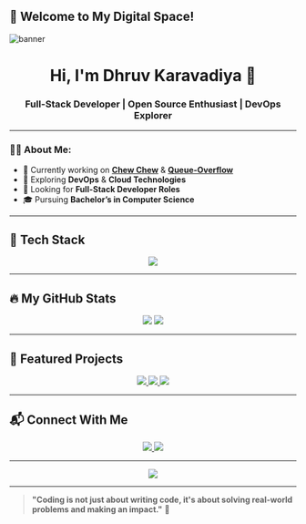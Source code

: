 ## 🚀 Welcome to My Digital Space!

![banner](https://github.com/dhruvkaravadiya/dhruvkaravadiya/assets/banner.gif)

<h1 align="center">Hi, I'm Dhruv Karavadiya 👋</h1>
<h3 align="center">Full-Stack Developer | Open Source Enthusiast | DevOps Explorer</h3>

---

### 🧑‍💻 About Me:
- 🔭 Currently working on **[Chew Chew](https://github.com/dhruvkaravadiya/Chew-Chew)** & **[Queue-Overflow](https://github.com/dhruvkaravadiya/queue-overflow)**
- 🌱 Exploring **DevOps** & **Cloud Technologies**
- 💼 Looking for **Full-Stack Developer Roles**
- 🎓 Pursuing **Bachelor’s in Computer Science**

---

## 🚀 Tech Stack
<p align="center">
  <img src="https://skillicons.dev/icons?i=js,ts,java,py,c,cs,bash,css,html,react,nextjs,nodejs,express,redux,mongodb,redis,mysql,sqlite,docker,linux,git,nginx,jest,tailwind,bootstrap,materialui,babel,vite,figma,vscode,webpack,postman,idea&perline=11"/>
</p>

---

## 🔥 My GitHub Stats
<p align="center">
  <img src="https://github-readme-stats.vercel.app/api?username=dhruvkaravadiya&show_icons=true&theme=radical"/>
  <img src="https://github-readme-streak-stats.herokuapp.com?user=dhruvkaravadiya&theme=dark&hide_border=true"/>
</p>

---

## 🌟 Featured Projects
<p align="center">
  <a href="https://github.com/dhruvkaravadiya/Chew-Chew">
    <img src="https://github-readme-stats.vercel.app/api/pin/?username=dhruvkaravadiya&repo=Chew-Chew&theme=dark"/>
  </a>
  <a href="https://github.com/dhruvkaravadiya/WIDEO">
    <img src="https://github-readme-stats.vercel.app/api/pin/?username=dhruvkaravadiya&repo=WIDEO&theme=dark"/>
  </a>
  <a href="https://github.com/dhruvkaravadiya/queue-overflow">
    <img src="https://github-readme-stats.vercel.app/api/pin/?username=dhruvkaravadiya&repo=queue-overflow&theme=dark"/>
  </a>
</p>

---

## 📬 Connect With Me
<p align="center">
  <a href="https://mail.google.com/mail/?view=cm&fs=1&to=dhruvkaravadiya22@gmail.com">
    <img src="https://skillicons.dev/icons?i=gmail" />
  </a>
  <a href="https://linkedin.com/in/dhruvkaravadiya">
    <img src="https://skillicons.dev/icons?i=linkedin" />
  </a>
</p>

---

<p align="center">
  <img src="https://readme-typing-svg.herokuapp.com?color=36BCF7&lines=Full-Stack+Developer;Open+Source+Enthusiast;Tech+Explorer;Always+Learning!&center=true&width=500&height=50">
</p>

---

> **"Coding is not just about writing code, it's about solving real-world problems and making an impact."** 🚀

